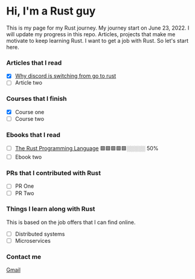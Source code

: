 # Hi, I'm a Rust guy

This is my page for my Rust journey. My journey start on June 23, 2022. I will update my progress in this repo. Articles, projects that make me motivate to keep learning Rust. I want to get a job with Rust. So let's start here.

### Articles that I read
- [x] [Why discord is switching from go to rust](https://discord.com/blog/why-discord-is-switching-from-go-to-rust)
- [ ] Article two 

### Courses that I finish
- [x] Course one
- [ ] Course two

### Ebooks that I read
- [ ] [The Rust Programming Language](https://doc.rust-lang.org/book) 🟩🟩🟩🟩🟩░░░░░ 50%
- [ ] Ebook two

### PRs that I contributed with Rust
- [ ] PR One
- [ ] PR Two

### Things I learn along with Rust
This is based on the job offers that I can find online.
- [ ] Distributed systems
- [ ] Microservices

### Contact me
[Gmail](mailto:arustguy@gmail.com)

